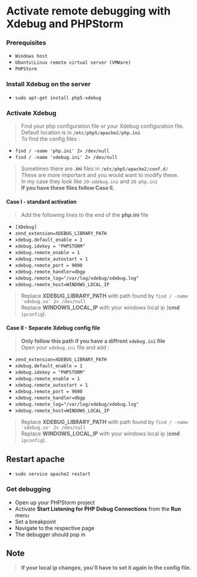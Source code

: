 # Activate remote debugging with Xdebug and PHPStorm

### Prerequisites
- `Windows host`
- `Ubuntu\Linux remote virtual server (VMWare)`
- `PHPStorm`

### Install Xdebug on the server

- `sudo apt-get install php5-xdebug`

### Activate Xdebug

> Find your php configuration file or your Xdebug configuration file.  
> Default location is in **`/etc/php5/apache2/php.ini`**      
> To find the config files :

- `find / -name 'php.ini' 2> /dev/null`
- `find / -name 'xdebug.ini' 2> /dev/null`

> Sometimes there are **.ini** files in **`/etc/php5/apache2/conf.d/`**  
> These are more important and you would want to modify these.  
> In my case they look like `20-xdebug.ini` and `20-php.ini`  
> **If you have these files follow Case II.**

#### Case I - standard activation

> Add the following lines to the end of the **php.ini** file

- `[XDebug]`  
- `zend_extension=XDEBUG_LIBRARY_PATH`  
- `xdebug.default_enable = 1`  
- `xdebug.idekey = "PHPSTORM"`  
- `xdebug.remote_enable = 1`  
- `xdebug.remote_autostart = 1`  
- `xdebug.remote_port = 9000`  
- `xdebug.remote_handler=dbgp`  
- `xdebug.remote_log="/var/log/xdebug/xdebug.log"`  
- `xdebug.remote_host=WINDOWS_LOCAL_IP`

> Replace **XDEBUG_LIBRARY_PATH** with path found by `find / -name 'xdebug.so' 2> /dev/null`  
> Replace **WINDOWS_LOCAL_IP** with your windows local ip (**cmd** `ipconfig`).

#### Case II - Separate Xdebug config file

> **Only follow this path if you have a diffrent `xdebug.ini` file**  
> Open your `xdebug.ini` file and add :

- `zend_extension=XDEBUG_LIBRARY_PATH`  
- `xdebug.default_enable = 1`  
- `xdebug.idekey = "PHPSTORM"`  
- `xdebug.remote_enable = 1`  
- `xdebug.remote_autostart = 1`  
- `xdebug.remote_port = 9000`  
- `xdebug.remote_handler=dbgp`  
- `xdebug.remote_log="/var/log/xdebug/xdebug.log"`  
- `xdebug.remote_host=WINDOWS_LOCAL_IP`

> Replace **XDEBUG_LIBRARY_PATH** with path found by `find / -name 'xdebug.so' 2> /dev/null`  
> Replace **WINDOWS_LOCAL_IP** with your windows local ip (**cmd** `ipconfig`).


## Restart apache

- `sudo service apache2 restart`

### Get debugging

- Open up your PHPStorm project
- Activate **Start Listening for PHP Debug Connections** from the **Run** menu
- Set a breakpoint
- Navigate to the respective page
- The debugger should pop in

## Note

> **If your local ip changes, you'll have to set it again in the config file.**


